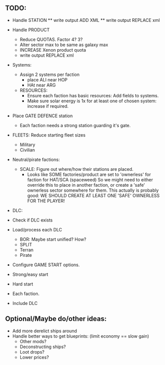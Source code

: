 ## TODO:
 * Handle STATION
   ** write output ADD XML
   ** write output REPLACE xml
 * Handle PRODUCT
   * Reduce QUOTAS. Factor 4? 3?
   * Alter sector max to be same as galaxy max
   * INCREASE Xenon product quota
   * write output REPLACE xml
 * Systems:
   * Assign 2 systems per faction
     * place ALI near HOP
     * HAt near ARG
   * RESOURCES:
     * Ensure each faction has basic resources: Add fields to 
       systems.
     * Make sure solar energy is 1x for at least one of chosen system: increase if required.

 * Place GATE DEFENCE station
   * Each faction needs a strong station guarding it's gate.
 * FLEETS: Reduce starting fleet sizes
   * Military
   * Civilian
 * Neutral/pirate factions:
   * SCALE: Figure out where/how their stations are placed.
     * Looks like SOME factories/product are set to 'ownerless' for faction for HAT/SCA (spaceweed)
        So we might need to either override this to place in another faction, or create a 'safe'
        ownerless sector somewhere for them.
        This actually is probably good: 
        WE SHOULD CREATE AT LEAST ONE 'SAFE' OWNERLESS FOR THE PLAYER!
 * DLC:
  * Check if DLC exists
  * Load/process each DLC
    * BOR: Maybe start unified? How?
    * SPLIT
    * Terran
    * Pirate
  * Configure GAME START options.
   * Strong/easy start
   * Hard start
   * Each faction.
   * Include DLC

## Optional/Maybe do/other ideas:
  * Add more derelict ships around
  * Handle better ways to get blueprints: (limit economy == slow gain)
    * Other mods?
    * Deconstructing ships?
    * Loot drops?
    * Lower prices?

